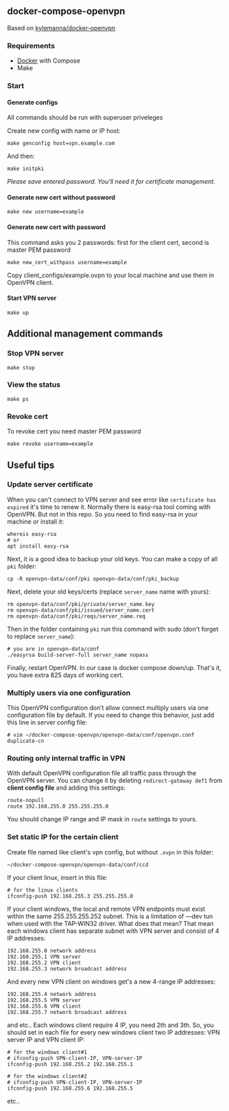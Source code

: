 ## docker-compose-openvpn

Based on [kylemanna/docker-openvpn](https://github.com/kylemanna/docker-openvpn)

### Requirements

* [Docker](https://docs.docker.com/engine/install/) with Compose
* Make

### Start


#### Generate configs

All commands should be run with superuser priveleges

Create new config with name or IP host:

```
make genconfig host=vpn.example.com
```

And then:

```
make initpki
```

*Please save entered password. You'll need it for certificate management.*


#### Generate new cert without password

```
make new username=example
```

#### Generate new cert with password

This command asks you 2 passwords: first for the client cert, second is master PEM password

```
make new_cert_withpass username=example
```

Copy client_configs/example.ovpn to your local machine and use them in OpenVPN client.


#### Start VPN server

```
make up
```

## Additional management commands


### Stop VPN server

```
make stop
```


### View the status

```
make ps
```

### Revoke cert

To revoke cert you need master PEM password

```
make revoke username=example
```


## Useful tips

### Update server certificate

When you can't connect to VPN server and see error like `certificate has expired` it's time to renew it. Normally there is easy-rsa tool coming with OpenVPN. But not in this repo. So you need to find easy-rsa in your machine or install it:
```
whereis easy-rsa
# or
apt install easy-rsa
```

Next, it is a good idea to backup your old keys. You can make a copy of all `pki` folder:
```
cp -R openvpn-data/conf/pki openvpn-data/conf/pki_backup
```
Next, delete your old keys/certs (replace `server_name` name with yours):
```
rm openvpn-data/conf/pki/private/server_name.key
rm openvpn-data/conf/pki/issued/server_name.cert
rm openvpn-data/conf/pki/reqs/server_name.req
```

Then in the folder containing `pki` run this command with sudo (don't forget to replace `server_name`):
```
# you are in openvpn-data/conf
./easyrsa build-server-full server_name nopass
```
Finally, restart OpenVPN. In our case is docker compose down/up. That's it, you have extra 825 days of working cert.

### Multiply users via one configuration

This OpenVPN configuration don’t allow connect multiply users via one configuration file by default. If you need to change this behavior, just add this line in server config file:
```
# vim ~/docker-compose-openvpn/openvpn-data/conf/openvpn.conf
duplicate-cn
```

### Routing only internal traffic in VPN

With default OpenVPN configuration file all traffic pass through the OpenVPN server. You can change it by deleting `redirect-gateway def1` from **client config file** and adding this settings:

```
route-nopull
route 192.168.255.0 255.255.255.0
```
You should change IP range and IP mask in `route` settings to yours.


### Set static IP for the certain client

Create file named like client's vpn config, but without `.ovpn` in this folder:
```
~/docker-compose-openvpn/openvpn-data/conf/ccd
```

If your client linux, insert in this file:
```
# for the linux clients
ifconfig-push 192.168.255.3 255.255.255.0
```
If your client windows, the local and remote VPN endpoints must exist within the same 255.255.255.252 subnet. This is a limitation of —dev tun when used with the TAP-WIN32 driver. What does that mean? That mean each windows client has separate subnet with VPN server and consist of 4 IP addresses:
```
192.168.255.0 network address
192.168.255.1 VPN server
192.168.255.2 VPN client
192.168.255.3 network broadcast address
```
And every new VPN client on windows get's a new 4-range IP addresses:
```
192.168.255.4 network address
192.168.255.5 VPN server
192.168.255.6 VPN client
192.168.255.7 network broadcast address
```
and etc.. Each windows client require 4 IP, you need 2th and 3th. So, you should set in each file for every new windows client two IP addresses: VPN server IP and VPN client IP:
```
# for the windows client#1 
# ifconfig-push VPN-client-IP, VPN-server-IP 
ifconfig-push 192.168.255.2 192.168.255.1
```
```
# for the windows client#2
# ifconfig-push VPN-client-IP, VPN-server-IP 
ifconfig-push 192.168.255.6 192.168.255.5
```
etc..
